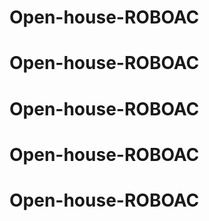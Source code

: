 # Open-house-ROBOAC
# Open-house-ROBOAC
# Open-house-ROBOAC
# Open-house-ROBOAC
# Open-house-ROBOAC
